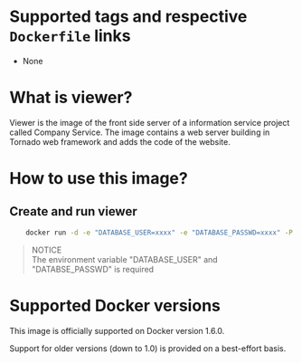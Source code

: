 # Supported tags and respective `Dockerfile` links

- None

# What is viewer?

Viewer is the image of the front side server of a information service project called Company Service. The image contains a web server building in Tornado web framework and adds the code of the website. 

# How to use this image?

## Create and run viewer

```bash
    docker run -d -e "DATABASE_USER=xxxx" -e "DATABASE_PASSWD=xxxx" -P companyservice/viewer
```

> NOTICE     
> The environment variable "DATABASE\_USER" and "DATABSE\_PASSWD" is required

# Supported Docker versions

This image is officially supported on Docker version 1.6.0.

Support for older versions (down to 1.0) is provided on a best-effort basis.
